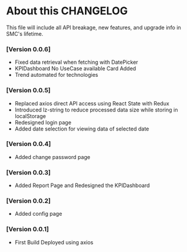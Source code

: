 # About this CHANGELOG

This file will include all API breakage, new features, and upgrade info in
SMC's lifetime.


### [Version 0.0.6]
* Fixed data retrieval when fetching with DatePicker
* KPIDashboard No UseCase available Card Added
* Trend automated for technologies

### [Version 0.0.5]
* Replaced axios direct API access using React State with Redux
* Introduced lz-string to reduce processed data size while storing in localStorage
* Redesigned login page
* Added date selection for viewing data of selected date

### [Version 0.0.4]
* Added change password page

### [Version 0.0.3]
* Added Report Page and Redesigned the KPIDashboard

### [Version 0.0.2]
* Added config page
### [Version 0.0.1]
* First Build Deployed using axios
